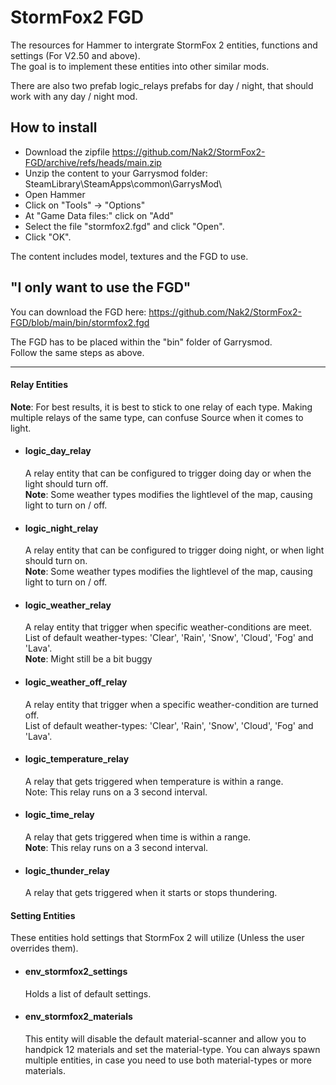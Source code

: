# StormFox2 FGD

   The resources for Hammer to intergrate StormFox 2 entities, functions and settings (For V2.50 and above).  
   The goal is to implement these entities into other similar mods.  

   There are also two prefab logic_relays prefabs for day / night, that should work with any day / night mod.  

## How to install
- Download the zipfile https://github.com/Nak2/StormFox2-FGD/archive/refs/heads/main.zip
- Unzip the content to your Garrysmod folder: SteamLibrary\SteamApps\common\GarrysMod\
- Open Hammer
- Click on "Tools" -> "Options"
- At "Game Data files:" click on "Add"
- Select the file "stormfox2.fgd" and click "Open".
- Click "OK".
 
The content includes model, textures and the FGD to use.

## "I only want to use the FGD"
  You can download the FGD here: https://github.com/Nak2/StormFox2-FGD/blob/main/bin/stormfox2.fgd  

   The FGD has to be placed within the "bin" folder of Garrysmod.  
   Follow the same steps as above.

------------------------------------------------------------------

#### Relay Entities
<p><b>Note</b>: For best results, it is best to stick to one relay of each type. Making multiple relays of the same type, can confuse Source when it comes to light.</p>

- #### logic_day_relay

   A relay entity that can be configured to trigger doing day or when the light should turn off.  
   <b>Note</b>: Some weather types modifies the lightlevel of the map, causing light to turn on / off.   

- #### logic_night_relay
   A relay entity that can be configured to trigger doing night, or when light should turn on.  
   <b>Note</b>: Some weather types modifies the lightlevel of the map, causing light to turn on / off.  

- #### logic_weather_relay
   A relay entity that trigger when specific weather-conditions are meet.  
   List of default weather-types: 'Clear', 'Rain', 'Snow', 'Cloud', 'Fog' and 'Lava'.  
   <b>Note</b>: Might still be a bit buggy  

- #### logic_weather_off_relay
   A relay entity that trigger when a specific weather-condition are turned off.  
   List of default weather-types: 'Clear', 'Rain', 'Snow', 'Cloud', 'Fog' and 'Lava'.  

- #### logic_temperature_relay
   A relay that gets triggered when temperature is within a range.  
   Note</b>: This relay runs on a 3 second interval.  

- #### logic_time_relay
   A relay that gets triggered when time is within a range.  
   <b>Note</b>: This relay runs on a 3 second interval.  

- #### logic_thunder_relay
   A relay that gets triggered when it starts or stops thundering.  

#### Setting Entities
These entities hold settings that StormFox 2 will utilize (Unless the user overrides them).
- #### env_stormfox2_settings
   Holds a list of default settings.  

- #### env_stormfox2_materials
   This entity will disable the default material-scanner and allow you to handpick 12 materials and set the material-type. 
   You can always spawn multiple entities, in case you need to use both material-types or more materials.  
